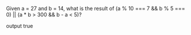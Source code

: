 

<!-- What is the result of a || b where a = 10 and b = 3?
What is the result of b || a where a = 10 and b = 5?
What is the result of a && b where a = 10 and b = 10?
What is the result of b && a where a = 10 and b = 8?
What is the result of a || a && b|| b where a = 10 and b = 3?
What is the result of b || b && b && b where a = 10 and b = 3?
 -->





Given a = 27 and b = 14, what is the result of (a % 10 === 7 && b % 5 === 0) || (a * b > 300 && b - a < 5)?

output true













